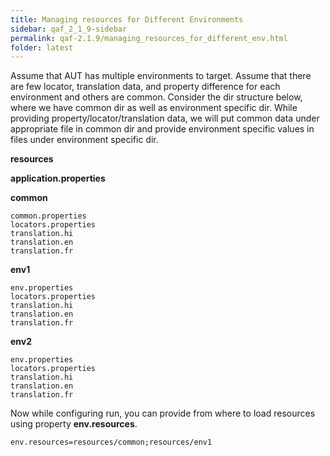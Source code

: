 ```yaml
---
title: Managing resources for Different Environments
sidebar: qaf_2_1_9-sidebar
permalink: qaf-2.1.9/managing_resources_for_different_env.html
folder: latest
---
```


Assume that AUT has multiple environments to target. Assume that there are few locator, translation data, and property difference for each environment and others are common. Consider the dir structure below, where we have common dir as well as environment specific dir. While providing property/locator/translation data, we will put common data under appropriate file in common dir and provide environment specific values in files under environment specific dir.

**resources**

**application.properties**

**common**

	common.properties
	locators.properties
	translation.hi
	translation.en 
	translation.fr 

**env1**

	env.properties
	locators.properties
	translation.hi
	translation.en
	translation.fr

**env2**

	env.properties
	locators.properties
	translation.hi
	translation.en
	translation.fr

Now while configuring run, you can provide from where to load resources using property **env.resources**.

```properties
env.resources=resources/common;resources/env1
```
